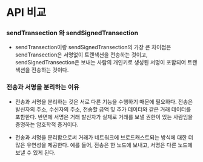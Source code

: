 # API 비교

### sendTransection 와 sendSignedTransection

- sendTransection이랑 sendSignedTransection의 가장 큰 차이점은 sendTransection은 서명없이 트랜색션을 전송하는 것이고, sendSignedTransection은 보내는 사람의 개인키로 생성된 서명이 포함되어 트랜색션을 전송하는 것이다. 

### 전송과 서명을 분리하는 이유

- 전송과 서명을 분리하는 것은 서로 다른 기능을 수행하기 때문에 필요하다. 전송은 발신자의 주소, 수신자의 주소, 전송할 금액 및 추가 데이터와 같은 거래 데이터를 포함한다. 반면에 서명은 거래 발신자가 실제로 거래를 보낼 권한이 있는 사람임을 증명하는 암호학적 증거이다.

- 전송과 서명을 분리함으로써 거래가 네트워크에 브로드캐스트되는 방식에 대한 더 많은 유연성을 제공한다. 예를 들어, 전송은 한 노드에 보내고, 서명은 다른 노드에 보낼 수 있게 된다.